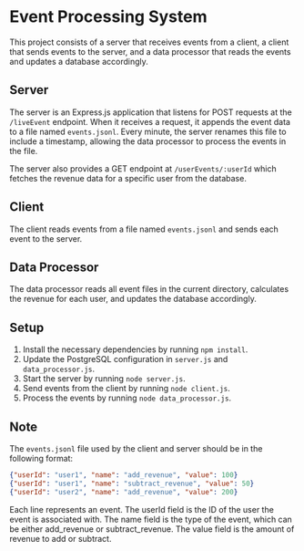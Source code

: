 # Event Processing System

This project consists of a server that receives events from a client, a client that sends events to the server, and a data processor that reads the events and updates a database accordingly.

## Server

The server is an Express.js application that listens for POST requests at the `/liveEvent` endpoint. When it receives a request, it appends the event data to a file named `events.jsonl`. Every minute, the server renames this file to include a timestamp, allowing the data processor to process the events in the file.

The server also provides a GET endpoint at `/userEvents/:userId` which fetches the revenue data for a specific user from the database.

## Client

The client reads events from a file named `events.jsonl` and sends each event to the server.

## Data Processor

The data processor reads all event files in the current directory, calculates the revenue for each user, and updates the database accordingly.

## Setup

1. Install the necessary dependencies by running `npm install`.
2. Update the PostgreSQL configuration in `server.js` and `data_processor.js`.
3. Start the server by running `node server.js`.
4. Send events from the client by running `node client.js`.
5. Process the events by running `node data_processor.js`.

## Note

The `events.jsonl` file used by the client and server should be in the following format:

```json
{"userId": "user1", "name": "add_revenue", "value": 100}
{"userId": "user1", "name": "subtract_revenue", "value": 50}
{"userId": "user2", "name": "add_revenue", "value": 200}
```

Each line represents an event. The userId field is the ID of the user the event is associated with. The name field is the type of the event, which can be either add_revenue or subtract_revenue. The value field is the amount of revenue to add or subtract.

